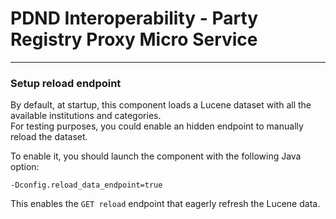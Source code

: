 # PDND Interoperability - Party Registry Proxy Micro Service

---

### Setup reload endpoint

By default, at startup, this component loads a Lucene dataset with all the available institutions and categories.  
For testing purposes, you could enable an hidden endpoint to manually reload the dataset.  

To enable it, you should launch the component with the following Java option:  

`-Dconfig.reload_data_endpoint=true`  

This enables the `GET reload` endpoint that eagerly refresh the Lucene data.